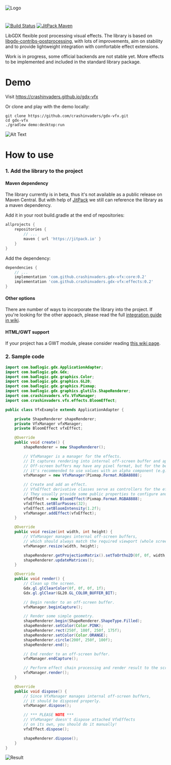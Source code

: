 ![Logo](https://i.imgur.com/Z512PcQ.png)

# 

[![Build Status](https://travis-ci.org/crashinvaders/gdx-vfx.svg?branch=master)](https://travis-ci.org/crashinvaders/gdx-vfx)
[![JitPack Maven](https://jitpack.io/v/crashinvaders/gdx-vfx.svg)](https://jitpack.io/#crashinvaders/gdx-vfx)

LibGDX flexible post processing visual effects. The library is based on [libgdx-contribs-postprocessing](https://github.com/manuelbua/libgdx-contribs/tree/master/postprocessing), 
with lots of improvements, aim on stability and to provide lightweight integration with comfortable effect extensions.

Work is in progress, some official backends are not stable yet.
More effects to be implemented and included in the standard library package.

# Demo

Visit https://crashinvaders.github.io/gdx-vfx

Or clone and play with the demo locally:
```
git clone https://github.com/crashinvaders/gdx-vfx.git
cd gdx-vfx
./gradlew demo:desktop:run
```

![Alt Text](https://imgur.com/dCsVhoo.gif)


# How to use

### 1. Add the library to the project

#### Maven dependency
The library currently is in beta, thus it's not available as a public release on Maven Central. But with help of [JitPack](https://jitpack.io/#crashinvaders/gdx-vfx) we still can reference the library as a maven dependency.

Add it in your root build.gradle at the end of repositories:
```gradle
allprojects {
    repositories {
        // ...
        maven { url 'https://jitpack.io' }
    }
}
```

Add the dependency:
```gradle
dependencies {
    // ...
    implementation 'com.github.crashinvaders.gdx-vfx:core:0.2'
    implementation 'com.github.crashinvaders.gdx-vfx:effects:0.2'
}
```

#### Other options
There are number of ways to incorporate the library into the project. If you're looking for the other appoach, please read the full [integration guide in wiki](https://github.com/crashinvaders/gdx-vfx/wiki/Library-integration).

#### HTML/GWT support
If your project has a GWT module, please consider reading [this wiki page](https://github.com/crashinvaders/gdx-vfx/wiki/GWT-HTML-Integration).

### 2. Sample code

```java
import com.badlogic.gdx.ApplicationAdapter;
import com.badlogic.gdx.Gdx;
import com.badlogic.gdx.graphics.Color;
import com.badlogic.gdx.graphics.GL20;
import com.badlogic.gdx.graphics.Pixmap;
import com.badlogic.gdx.graphics.glutils.ShapeRenderer;
import com.crashinvaders.vfx.VfxManager;
import com.crashinvaders.vfx.effects.BloomEffect;

public class VfxExample extends ApplicationAdapter {

    private ShapeRenderer shapeRenderer;
    private VfxManager vfxManager;
    private BloomEffect vfxEffect;

    @Override
    public void create() {
        shapeRenderer = new ShapeRenderer();

        // VfxManager is a manager for the effects.
        // It captures rendering into internal off-screen buffer and applies a chain of defined effects.
        // Off-screen buffers may have any pixel format, but for the better effect mixing
        // it's recommended to use values with an alpha component (e.g. RGBA8888 or RGBA4444).
        vfxManager = new VfxManager(Pixmap.Format.RGBA8888);

        // Create and add an effect.
        // VfxEffect derivative classes serve as controllers for the effects.
        // They usually provide some public properties to configure and control the effects.
        vfxEffect = new BloomEffect(Pixmap.Format.RGBA8888);
        vfxEffect.setBlurPasses(32);
        vfxEffect.setBloomIntensity(1.2f);
        vfxManager.addEffect(vfxEffect);
    }

    @Override
    public void resize(int width, int height) {
        // VfxManager manages internal off-screen buffers,
        // which should always match the required viewport (whole screen in our case).
        vfxManager.resize(width, height);

        shapeRenderer.getProjectionMatrix().setToOrtho2D(0f, 0f, width, height);
        shapeRenderer.updateMatrices();
    }

    @Override
    public void render() {
        // Clean up the screen.
        Gdx.gl.glClearColor(0f, 0f, 0f, 1f);
        Gdx.gl.glClear(GL20.GL_COLOR_BUFFER_BIT);

        // Begin render to an off-screen buffer.
        vfxManager.beginCapture();

        // Render some simple geometry.
        shapeRenderer.begin(ShapeRenderer.ShapeType.Filled);
        shapeRenderer.setColor(Color.PINK);
        shapeRenderer.rect(250f, 100f, 250f, 175f);
        shapeRenderer.setColor(Color.ORANGE);
        shapeRenderer.circle(200f, 250f, 100f);
        shapeRenderer.end();

        // End render to an off-screen buffer.
        vfxManager.endCapture();

        // Perform effect chain processing and render result to the screen.
        vfxManager.render();
    }

    @Override
    public void dispose() {
        // Since VfxManager manages internal off-screen buffers,
        // it should be disposed properly.
        vfxManager.dispose();

        // *** PLEASE NOTE ***
        // VfxManager doesn't dispose attached VfxEffects
        // on its own, you should do it manually!
        vfxEffect.dispose();

        shapeRenderer.dispose();
    }
}
```

![Result](https://i.imgur.com/qSaIEWD.png)
